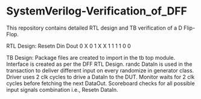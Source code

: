 # SystemVerilog-Verification_of_DFF
This repository contains detailed RTL design and TB verification of a D Flip-Flop.

RTL Design:
Resetn Din Dout
  0     X    0
  1     X    X
  1     1    1
  1     0    0

TB Design:
Package files are created to import in the tb top module.
Interface is created as per the DFF RTL Design.
randc DataIn is used in the transaction to deliver different input on every randomize in generator class.
Driver uses 2 clk cycles to drive a DataIn to the DUT.
Monitor waits for 2 clk cycles before fetching the next DataOut.
Scoreboard checks for all possible input signals combination i.e., Resetn DataIn.
